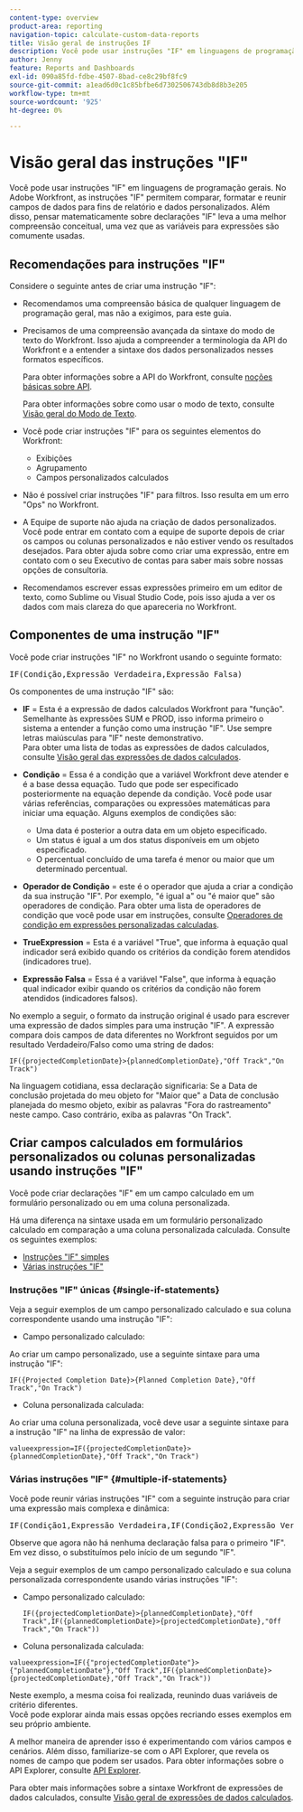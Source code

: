 ```yaml
---
content-type: overview
product-area: reporting
navigation-topic: calculate-custom-data-reports
title: Visão geral de instruções IF
description: Você pode usar instruções "IF" em linguagens de programação gerais. No Adobe Workfront, as instruções "IF" permitem comparar, formatar e reunir campos de dados para fins de relatório e dados personalizados. Além disso, pensar matematicamente sobre declarações "IF" leva a uma melhor compreensão conceitual, uma vez que as variáveis para expressões são comumente usadas.
author: Jenny
feature: Reports and Dashboards
exl-id: 090a85fd-fdbe-4507-8bad-ce8c29bf8fc9
source-git-commit: a1ead6d0c1c85bfbe6d7302506743db8d8b3e205
workflow-type: tm+mt
source-wordcount: '925'
ht-degree: 0%

---
```


# Visão geral das instruções &quot;IF&quot;

<!-- Audited: 1/2024 -->

Você pode usar instruções &quot;IF&quot; em linguagens de programação gerais. No Adobe Workfront, as instruções &quot;IF&quot; permitem comparar, formatar e reunir campos de dados para fins de relatório e dados personalizados. Além disso, pensar matematicamente sobre declarações &quot;IF&quot; leva a uma melhor compreensão conceitual, uma vez que as variáveis para expressões são comumente usadas.

## Recomendações para instruções &quot;IF&quot;

Considere o seguinte antes de criar uma instrução &quot;IF&quot;:

* Recomendamos uma compreensão básica de qualquer linguagem de programação geral, mas não a exigimos, para este guia.
* Precisamos de uma compreensão avançada da sintaxe do modo de texto do Workfront. Isso ajuda a compreender a terminologia da API do Workfront e a entender a sintaxe dos dados personalizados nesses formatos específicos.

  Para obter informações sobre a API do Workfront, consulte [noções básicas sobre API](../../../wf-api/general/api-basics.md).

  Para obter informações sobre como usar o modo de texto, consulte [Visão geral do Modo de Texto](../../../reports-and-dashboards/reports/text-mode/understand-text-mode.md).

* Você pode criar instruções &quot;IF&quot; para os seguintes elementos do Workfront:

   * Exibições
   * Agrupamento
   * Campos personalizados calculados

* Não é possível criar instruções &quot;IF&quot; para filtros. Isso resulta em um erro &quot;Ops&quot; no Workfront.
* A Equipe de suporte não ajuda na criação de dados personalizados. Você pode entrar em contato com a equipe de suporte depois de criar os campos ou colunas personalizados e não estiver vendo os resultados desejados. Para obter ajuda sobre como criar uma expressão, entre em contato com o seu Executivo de contas para saber mais sobre nossas opções de consultoria.
* Recomendamos escrever essas expressões primeiro em um editor de texto, como Sublime ou Visual Studio Code, pois isso ajuda a ver os dados com mais clareza do que apareceria no Workfront.

## Componentes de uma instrução &quot;IF&quot;

Você pode criar instruções &quot;IF&quot; no Workfront usando o seguinte formato:
<pre>IF(Condição,Expressão Verdadeira,Expressão Falsa)</pre>Os componentes de uma instrução "IF" são:

* **IF** = Esta é a expressão de dados calculados Workfront para &quot;função&quot;. Semelhante às expressões SUM e PROD, isso informa primeiro o sistema a entender a função como uma instrução &quot;IF&quot;. Use sempre letras maiúsculas para &quot;IF&quot; neste demonstrativo.\
  Para obter uma lista de todas as expressões de dados calculados, consulte [Visão geral das expressões de dados calculados](../../../reports-and-dashboards/reports/calc-cstm-data-reports/calculated-data-expressions.md).

* **Condição** = Essa é a condição que a variável Workfront deve atender e é a base dessa equação. Tudo que pode ser especificado posteriormente na equação depende da condição. Você pode usar várias referências, comparações ou expressões matemáticas para iniciar uma equação. Alguns exemplos de condições são:

   * Uma data é posterior a outra data em um objeto especificado.
   * Um status é igual a um dos status disponíveis em um objeto especificado.
   * O percentual concluído de uma tarefa é menor ou maior que um determinado percentual.

* **Operador de Condição** = este é o operador que ajuda a criar a condição da sua instrução &quot;IF&quot;. Por exemplo, &quot;é igual a&quot; ou &quot;é maior que&quot; são operadores de condição. Para obter uma lista de operadores de condição que você pode usar em instruções, consulte [Operadores de condição em expressões personalizadas calculadas](../../../reports-and-dashboards/reports/calc-cstm-data-reports/condition-operators-calculated-custom-expressions.md).

* **True**&#x200B;**Expression** = Esta é a variável &quot;True&quot;, que informa à equação qual indicador será exibido quando os critérios da condição forem atendidos (indicadores true).

* **Expressão Falsa** = Essa é a variável &quot;False&quot;, que informa à equação qual indicador exibir quando os critérios da condição não forem atendidos (indicadores falsos).

No exemplo a seguir, o formato da instrução original é usado para escrever uma expressão de dados simples para uma instrução &quot;IF&quot;. A expressão compara dois campos de data diferentes no Workfront seguidos por um resultado Verdadeiro/Falso como uma string de dados:

```
IF({projectedCompletionDate}>{plannedCompletionDate},"Off Track","On Track")
```

Na linguagem cotidiana, essa declaração significaria: Se a Data de conclusão projetada do meu objeto for &quot;Maior que&quot; a Data de conclusão planejada do mesmo objeto, exibir as palavras &quot;Fora do rastreamento&quot; neste campo. Caso contrário, exiba as palavras &quot;On Track&quot;.

## Criar campos calculados em formulários personalizados ou colunas personalizadas usando instruções &quot;IF&quot;

Você pode criar declarações &quot;IF&quot; em um campo calculado em um formulário personalizado ou em uma coluna personalizada.

Há uma diferença na sintaxe usada em um formulário personalizado calculado em comparação a uma coluna personalizada calculada. Consulte os seguintes exemplos:

* [Instruções &quot;IF&quot; simples](#single-if-statements)
* [Várias instruções &quot;IF&quot;](#multiple-if-statements)

### Instruções &quot;IF&quot; únicas {#single-if-statements}

Veja a seguir exemplos de um campo personalizado calculado e sua coluna correspondente usando uma instrução &quot;IF&quot;:

* Campo personalizado calculado:

Ao criar um campo personalizado, use a seguinte sintaxe para uma instrução &quot;IF&quot;:

```
IF({Projected Completion Date}>{Planned Completion Date},"Off Track","On Track")
```

* Coluna personalizada calculada:

Ao criar uma coluna personalizada, você deve usar a seguinte sintaxe para a instrução &quot;IF&quot; na linha de expressão de valor:

```
valueexpression=IF({projectedCompletionDate}>{plannedCompletionDate},"Off Track","On Track")
```

### Várias instruções &quot;IF&quot; {#multiple-if-statements}

Você pode reunir várias instruções &quot;IF&quot; com a seguinte instrução para criar uma expressão mais complexa e dinâmica:

<pre>IF(Condição1,Expressão Verdadeira,IF(Condição2,Expressão Verdadeira,Expressão Falsa))</pre>Observe que agora não há nenhuma declaração falsa para o primeiro "IF". Em vez disso, o substituímos pelo início de um segundo "IF".

Veja a seguir exemplos de um campo personalizado calculado e sua coluna personalizada correspondente usando várias instruções &quot;IF&quot;:

* Campo personalizado calculado:

  ```
  IF({projectedCompletionDate}>{plannedCompletionDate},"Off Track",IF({plannedCompletionDate}>{projectedCompletionDate},"Off Track","On Track"))
  ```

* Coluna personalizada calculada:

```
valueexpression=IF({"projectedCompletionDate"}>{"plannedCompletionDate"},"Off Track",IF({plannedCompletionDate}>{projectedCompletionDate},"Off Track","On Track"))
```

Neste exemplo, a mesma coisa foi realizada, reunindo duas variáveis de critério diferentes.\
Você pode explorar ainda mais essas opções recriando esses exemplos em seu próprio ambiente.

A melhor maneira de aprender isso é experimentando com vários campos e cenários. Além disso, familiarize-se com o API Explorer, que revela os nomes de campo que podem ser usados. Para obter informações sobre o API Explorer, consulte [API Explorer](../../../wf-api/general/api-explorer.md).

Para obter mais informações sobre a sintaxe Workfront de expressões de dados calculados, consulte [Visão geral de expressões de dados calculados](../../../reports-and-dashboards/reports/calc-cstm-data-reports/calculated-data-expressions.md).
